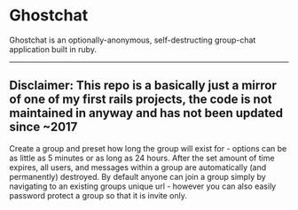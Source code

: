 # Ghostchat

Ghostchat is an optionally-anonymous, self-destructing group-chat application built in ruby.  

---
Disclaimer: This repo is a basically just a mirror of one of my first rails projects, the code is not maintained in anyway and has not been updated since ~2017
---

Create a group and preset how long the group will exist for - options can be as little as 5 minutes or as long as 24 hours. After the set amount of time expires, all users, and messages within a group are automatically (and permanently) destroyed. By default anyone can join a group simply by navigating to an existing groups unique url - however you can also easily password protect a group so that it is invite only.
